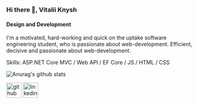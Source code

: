### Hi there 👋, Vitalii Knysh
#### Design and Development
I'm a motivated, hard-working and quick on the uptake software engineering student, who is passionate about web-development. Efficient, decisive and passionate about web-development.

Skills: ASP.NET Core MVC / Web API / EF Core / JS / HTML / CSS

![Anurag's github stats](https://github-readme-stats.vercel.app/api?username=Strafe153)

[<img src='https://cdn.jsdelivr.net/npm/simple-icons@3.0.1/icons/github.svg' alt='github' height='40'>](https://github.com/Strafe153)  [<img src='https://cdn.jsdelivr.net/npm/simple-icons@3.0.1/icons/linkedin.svg' alt='linkedin' height='40'>](https://www.linkedin.com/in/vitalii-knysh-7716b3222/)  
